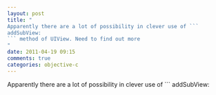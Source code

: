 ```yaml
---
layout: post
title: "
Apparently there are a lot of possibility in clever use of ```
addSubView:
``` method of UIView. Need to find out more
"
date: 2011-04-19 09:15
comments: true
categories: objective-c
---
```


Apparently there are a lot of possibility in clever use of ```
addSubView:
``` method of UIView. Need to find out more

